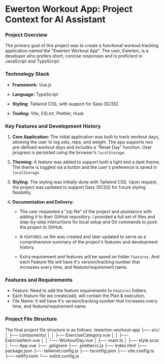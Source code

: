 # Ewerton Workout App: Project Context for AI Assistant

### Project Overview

The primary goal of this project was to create a functional workout tracking application named the "Ewerton Workout App". The user, Ewerton, is a developer who prefers short, concise responses and is proficient in JavaScript and TypeScript.

### Technology Stack

- **Framework:** Vue.js

- **Language:** TypeScript

- **Styling:** Tailwind CSS, with support for Sass (SCSS)

- **Tooling:** Vite, ESLint, Prettier, Husk

### Key Features and Development History

1. **Core Application:** The initial application was built to track workout days, allowing the user to log sets, reps, and weight. The app supports two pre-defined workout days and includes a "Reset Day" function. User progress is persisted using the browser's `localStorage`.

2. **Theming:** A feature was added to support both a light and a dark theme. The theme is toggled via a button and the user's preference is saved in `localStorage`.

3. **Styling:** The styling was initially done with Tailwind CSS. Upon request, the project was updated to support Sass (SCSS) for future styling flexibility.

4. **Documentation and Delivery:**
   - The user requested a "zip file" of the project and assistance with adding it to their GitHub repository. I provided a full set of files and step-by-step instructions for local setup and Git commands to push the project to GitHub.

   - A `FEATURES.md` file was created and later updated to serve as a comprehensive summary of the project's features and development history.

   - Extra requirement and features will be saved on folder `Features`. And each Feature file will have it's version/tracking number that increases every time, and feature/requirement name.

### Features and Requirements

- Feature: Need to add the feature requirements to `Features` folders.
- Each feature file we create/add, will contain the Plan & execution.
- File Name: It will have it's version/tracking number that increases every time, and feature/requirement name.

### Project File Structure

The final project file structure is as follows:
/ewerton-workout-app
├── src/
│ ├── components/
│ │ ├── ExerciseCategory.vue
│ │ ├── ExerciseItem.vue
│ │ └── WorkoutDay.vue
│ ├── main.ts
│ ├── style.scss
│ └── App.vue
├── .gitignore
├── .prettierrc.js
├── index.html
├── package.json
├── tailwind.config.js
├── tsconfig.json
├── vite.config.ts
├── netlify.toml
└── eslint.config.js
